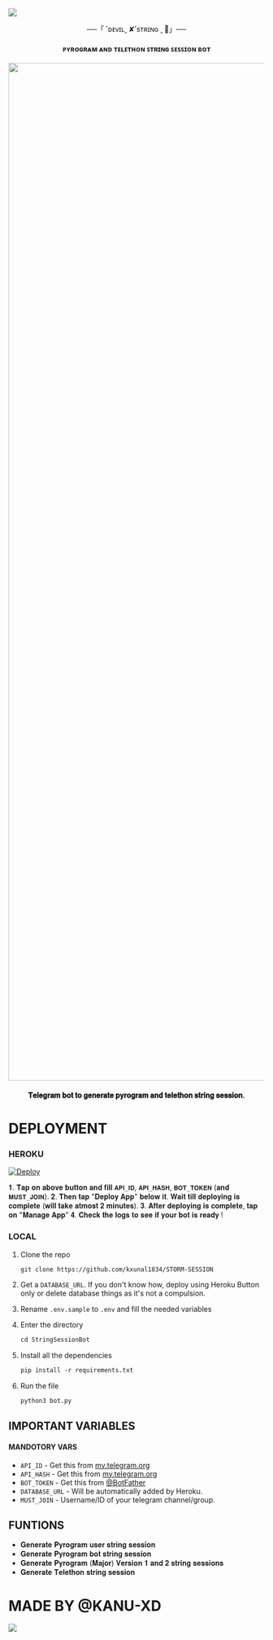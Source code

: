 <img src="https://user-images.githubusercontent.com/73097560/115834477-dbab4500-a447-11eb-908a-139a6edaec5c.gif">

<p align="center">──「 ˹ᴅᴇᴠɪʟ˼ ✘˹sᴛʀɪɴɢ ˼ 🥀」──</p>

<h4 align="center">ᴘʏʀᴏɢʀᴀᴍ ᴀɴᴅ ᴛᴇʟᴇᴛʜᴏɴ ꜱᴛʀɪɴɢ ꜱᴇꜱꜱɪᴏɴ ʙᴏᴛ</h4>

<p align="center"><a href="https://github.com/VARC9210/SESSION"><img src="https://graph.org/file/a43bb2f461d65b19f6240.jpg" width="2000"></a></p>

<h4 align="center">𝐓𝐞𝐥𝐞𝐠𝐫𝐚𝐦 𝐛𝐨𝐭 𝐭𝐨 𝐠𝐞𝐧𝐞𝐫𝐚𝐭𝐞 𝐩𝐲𝐫𝐨𝐠𝐫𝐚𝐦 𝐚𝐧𝐝 𝐭𝐞𝐥𝐞𝐭𝐡𝐨𝐧 𝐬𝐭𝐫𝐢𝐧𝐠 𝐬𝐞𝐬𝐬𝐢𝐨𝐧.</h4>

# DEPLOYMENT

### HEROKU

[![Deploy](https://www.herokucdn.com/deploy/button.svg)](https://heroku.com/deploy?template=https://github.com/kxunal1834/STORM-SESSION)

𝟏. 𝐓𝐚𝐩 𝐨𝐧 𝐚𝐛𝐨𝐯𝐞 𝐛𝐮𝐭𝐭𝐨𝐧 𝐚𝐧𝐝 𝐟𝐢𝐥𝐥 `𝐀𝐏𝐈_𝐈𝐃`, `𝐀𝐏𝐈_𝐇𝐀𝐒𝐇`, `𝐁𝐎𝐓_𝐓𝐎𝐊𝐄𝐍` (𝐚𝐧𝐝 `𝐌𝐔𝐒𝐓_𝐉𝐎𝐈𝐍`). 
𝟐. 𝐓𝐡𝐞𝐧 𝐭𝐚𝐩 "𝐃𝐞𝐩𝐥𝐨𝐲 𝐀𝐩𝐩" 𝐛𝐞𝐥𝐨𝐰 𝐢𝐭. 𝐖𝐚𝐢𝐭 𝐭𝐢𝐥𝐥 𝐝𝐞𝐩𝐥𝐨𝐲𝐢𝐧𝐠 𝐢𝐬 𝐜𝐨𝐦𝐩𝐥𝐞𝐭𝐞 (𝐰𝐢𝐥𝐥 𝐭𝐚𝐤𝐞 𝐚𝐭𝐦𝐨𝐬𝐭 𝟐 𝐦𝐢𝐧𝐮𝐭𝐞𝐬). 
𝟑. 𝐀𝐟𝐭𝐞𝐫 𝐝𝐞𝐩𝐥𝐨𝐲𝐢𝐧𝐠 𝐢𝐬 𝐜𝐨𝐦𝐩𝐥𝐞𝐭𝐞, 𝐭𝐚𝐩 𝐨𝐧 "𝐌𝐚𝐧𝐚𝐠𝐞 𝐀𝐩𝐩" 
𝟒. 𝐂𝐡𝐞𝐜𝐤 𝐭𝐡𝐞 𝐥𝐨𝐠𝐬 𝐭𝐨 𝐬𝐞𝐞 𝐢𝐟 𝐲𝐨𝐮𝐫 𝐛𝐨𝐭 𝐢𝐬 𝐫𝐞𝐚𝐝𝐲 !

### LOCAL

1. Clone the repo
   ```markdown
   git clone https://github.com/kxunal1834/STORM-SESSION
   ```
2. Get a `DATABASE_URL`. If you don't know how, deploy using Heroku Button only or delete database things as it's not a compulsion.
   
3. Rename `.env.sample` to `.env` and fill the needed variables

4. Enter the directory
   ```markdown
   cd StringSessionBot
   ```

5. Install all the dependencies
   ```markdown
   pip install -r requirements.txt
   ```

6. Run the file
   ```markdown
   python3 bot.py
   ```

## IMPORTANT VARIABLES

#### MANDOTORY VARS

- `API_ID` - Get this from [my.telegram.org](https://my.telegram.org/auth)
- `API_HASH` - Get this from [my.telegram.org](https://my.telegram.org/auth)
- `BOT_TOKEN` - Get this from [@BotFather](https://t.me/BotFather)
- `DATABASE_URL` - Will be automatically added by Heroku.
- `MUST_JOIN` - Username/ID of your telegram channel/group.

## FUNTIONS

- 𝐆𝐞𝐧𝐞𝐫𝐚𝐭𝐞 𝐏𝐲𝐫𝐨𝐠𝐫𝐚𝐦 𝐮𝐬𝐞𝐫 𝐬𝐭𝐫𝐢𝐧𝐠 𝐬𝐞𝐬𝐬𝐢𝐨𝐧
- 𝐆𝐞𝐧𝐞𝐫𝐚𝐭𝐞 𝐏𝐲𝐫𝐨𝐠𝐫𝐚𝐦 𝐛𝐨𝐭 𝐬𝐭𝐫𝐢𝐧𝐠 𝐬𝐞𝐬𝐬𝐢𝐨𝐧
- 𝐆𝐞𝐧𝐞𝐫𝐚𝐭𝐞 𝐏𝐲𝐫𝐨𝐠𝐫𝐚𝐦 (𝐌𝐚𝐣𝐨𝐫) 𝐕𝐞𝐫𝐬𝐢𝐨𝐧 𝟏 𝐚𝐧𝐝 𝟐 𝐬𝐭𝐫𝐢𝐧𝐠 𝐬𝐞𝐬𝐬𝐢𝐨𝐧𝐬
- 𝐆𝐞𝐧𝐞𝐫𝐚𝐭𝐞 𝐓𝐞𝐥𝐞𝐭𝐡𝐨𝐧 𝐬𝐭𝐫𝐢𝐧𝐠 𝐬𝐞𝐬𝐬𝐢𝐨𝐧

# MADE BY @KANU-XD 
<img src="https://user-images.githubusercontent.com/73097560/115834477-dbab4500-a447-11eb-908a-139a6edaec5c.gif">
